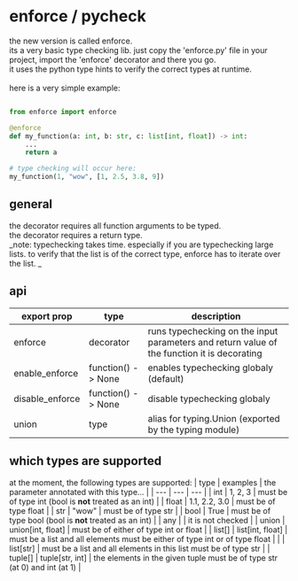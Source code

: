 # enforce / pycheck

the new version is called enforce.\
its a very basic type checking lib. just copy the 'enforce.py' file in your project, import the 'enforce' decorator and there you go.\
it uses the python type hints to verify the correct types at runtime.\
\
here is a very simple example:
```python

from enforce import enforce

@enforce
def my_function(a: int, b: str, c: list[int, float]) -> int:
    ...
    return a

# type checking will occur here:
my_function(1, "wow", [1, 2.5, 3.8, 9])
```

## general

the decorator requires all function arguments to be typed.\
the decorator requires a return type.\
_note:
typechecking takes time. especially if you are typechecking large lists. to verify that the list is of the correct type,
enforce has to iterate over the list.
_

## api

| export prop | type | description |
| ----------- | ---- | ----------- |
| enforce | decorator | runs typechecking on the input parameters and return value of the function it is decorating |
| enable_enforce | function() -> None | enables typechecking globaly (default) |
| disable_enforce | function() -> None | disable typechecking globaly |
| union | type | alias for typing.Union (exported by the typing module) |


## which types are supported
at the moment, the following types are supported:
| type | examples | the parameter annotated with this type... |
| --- | --- | --- |
| int | 1, 2, 3 | must be of type int (bool is **not** treated as an int) |
| float | 1.1, 2.2, 3.0 | must be of type float |
| str | "wow" | must be of type str |
| bool | True | must be of type bool (bool is **not** treated as an int) |
| any | | it is not checked |
| union | union[int, float] | must be of either of type int or float |
| list[<types>] | list[int, float] | must be a list and all elements must be either of type int or of type float |
|  | list[str] | must be a list and all elements in this list must be of type str |
| tuple[<types>] | tuple[str, int] | the elements in the given tuple must be of type str (at 0) and int (at 1) |
